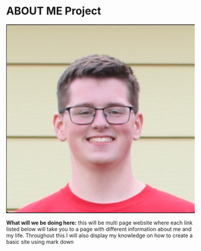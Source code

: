 # **ABOUT ME Project**
![](QuincysFace.jpeg)

**What will we be doing here:** this will be multi page website where each link listed below will take you to a page with different information about me and my life. Throughout this I will also display my knowledge on how to create a basic site using mark down
